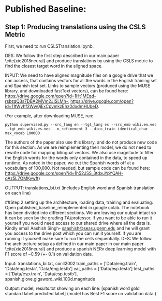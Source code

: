 # Published Baseline:

## Step 1: Producing translations using the CSLS Metric

First, we need to run CSLSTranslation.ipynb. 

DES: We follow the first step described in our main paper \cite{xie2018neural} and produce translations by using the CSLS metric to find the closest target word in the aligned space.

INPUT: We need to have aligned magnitude files on a google drive that we can access, that contains vectors for all the words in the English training set and Spanish test set. Links to sample vectors (produced using the MUSE library, and downloaded fastText vectors), can be found here: https://drive.google.com/open?id=1Ht1MEqd-rsbzqQ3s7DBA2MVm2JISLMh-, https://drive.google.com/open?id=11tWyhf2Ww0jExCpvmkzEhz0dodmHUbeD.

(For example, after downloading MUSE, run:
```
python supervised.py --src_lang en --tgt_lang es --src_emb wiki.en.vec --tgt_emb wiki.es.vec --n_refinement 3 --dico_train identical_char --max_vocab 100000
```
The authors of the paper also use this library, and do not produce new code for this section. As we are reimplementing their model, we do not need to rewrite code for mapping bilingual vectors. We also use magnitude to filter the English words for the words only contained in the data, to speed up runtime. As noted in the paper, we cut the Spanish words off at a vocabulary of 100,000. Not needed, but sample code can be found here: https://drive.google.com/open?id=1h52JSS_3tdxuYpYQAH-oAz5L7OMKywft)

OUTPUT: translations_bi.txt (includes English word and Spanish translation on each line)

##Step 2 setting up the architecture, loading data, training and evaluating:
Open published_baseline_reimplemented in google colab. The notebook has been divided into different sections. We are leaving our output intact so it can be seen by the grading TA/professor. If you want to be able to run it yourself you would need access to our shared drive where all the data is. Kindly email Aashish Singh- saashish@seas.upenn.edu and he will grant you access to the drive post which you can run it yourself. 
If you are running it yourself make sure to run the cells sequentially. 
DES: We follow the architecture setup as defined in our main paper in our main paper \cite{xie2018neural} and produce a spanish NERv deep learning model with F1 score of ~0.59 (+- 0.1) on validation data.

Input: translations_bi.txt, conll2002 
train_paths = ['Data/eng.train', 'Data/eng.testa', 'Data/eng.testb']
val_paths = ['Data/esp.testa']
test_paths = ['Data/esp.train', 'Data/esp.testb'],
spanish.glove.gigaword_wiki.100d.magnitude

Output: model, results.txt showing on each line: 
[spanish word    gold standard label    predicted label]
(model has Best F1 score on validation data.)






<!--
Bibtext link to main article

@article{xie2018neural,
  title={Neural cross-lingual named entity recognition with minimal resources},
  author={Xie, Jiateng and Yang, Zhilin and Neubig, Graham and Smith, Noah A and Carbonell, Jaime},
  journal={arXiv preprint arXiv:1808.09861},
  year={2018}
}


-->

